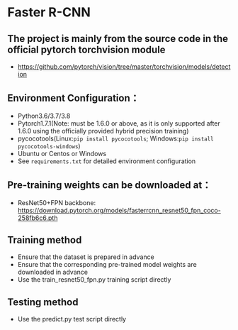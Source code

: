 # Faster R-CNN


## The project is mainly from the source code in the official pytorch torchvision module
* https://github.com/pytorch/vision/tree/master/torchvision/models/detection


## Environment Configuration：
* Python3.6/3.7/3.8
* Pytorch1.7.1(Note: must be 1.6.0 or above, as it is only supported after 1.6.0 using the officially provided hybrid precision training)
* pycocotools(Linux:`pip install pycocotools`; Windows:`pip install pycocotools-windows`)
* Ubuntu or Centos or Windows
* See `requirements.txt` for detailed environment configuration


## Pre-training weights can be downloaded at：
* ResNet50+FPN backbone: https://download.pytorch.org/models/fasterrcnn_resnet50_fpn_coco-258fb6c6.pth

 
## Training method
* Ensure that the dataset is prepared in advance
* Ensure that the corresponding pre-trained model weights are downloaded in advance
* Use the train_resnet50_fpn.py training script directly

## Testing method
* Use the predict.py test script directly
